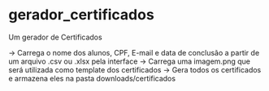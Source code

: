 # gerador_certificados
Um gerador de Certificados

-> Carrega o nome dos alunos, CPF, E-mail e data de conclusão a partir de um arquivo .csv ou .xlsx pela interface
-> Carrega uma imagem.png que será utilizada como template dos certificados
-> Gera todos os certificados e armazena eles na pasta downloads/certificados
